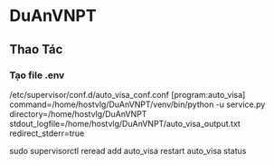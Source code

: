 # DuAnVNPT

## Thao Tác

### Tạo file .env

/etc/supervisor/conf.d/auto_visa_conf.conf
[program:auto_visa]
command=/home/hostvlg/DuAnVNPT/venv/bin/python -u service.py
directory=/home/hostvlg/DuAnVNPT
stdout_logfile=/home/hostvlg/DuAnVNPT/auto_visa_output.txt
redirect_stderr=true

sudo supervisorctl
reread
add auto_visa
restart auto_visa
status
